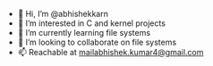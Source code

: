 - 👋 Hi, I’m @abhishekkarn
- 👀 I’m interested in C and kernel projects
- 🌱 I’m currently learning file systems
- 💞️ I’m looking to collaborate on file systems
- 📫 Reachable at mailabhishek.kumar4@gmail.com

<!---
abhishekkarn/abhishekkarn is a ✨ special ✨ repository because its `README.md` (this file) appears on your GitHub profile.
You can click the Preview link to take a look at your changes.
--->
